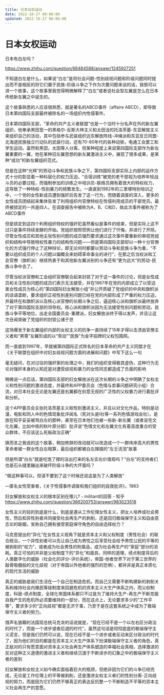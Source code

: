 ```yaml
---
title: 日本女权运动
date: 2022-10-27 00:00:00
updated: 2022-10-27 00:00:00
---
```


# 日本女权运动

日本有白左吗？

https://www.zhihu.com/question/68484588/answer/1245927251

不知道白左是什么，如果说“白左”是将社会问题-性别歧视问题和阶级问题同时提出而不是相反的将它们置于民族-阶级斗争之下作为次要问题来谈的话，我倒可以讲一个故事，这个故事里我觉得稍微解释了“白左”或者说社会型左翼是怎么在日本传统新左翼之中诞生的。

这个故事熟悉的人应该很熟悉，就是著名的ABCD事件（affaire ABCD），即导致日本第四国际支部最终被除名的一场组织内性侵事件。

日本第四国际支部，“革命的共产主义者联盟”也是一个当时十分名声在外的新左翼组织，他奉承黑田宽一的黑格尔-反斯大林主义和太田泷的托洛茨基-东亚解放主义来组织自己的活动，其中包括参与武装组织远东解放阵线-冲绳派和东亚反日同盟-北海道民族独立行动队的武装行动，还有70-80年代的各种动铁，电通工会罢工和学生运动。虽然和黑田，太田等人分离，但某种程度上来说第四国际支部作为新左翼重要的一翼，他在某种旧左翼思想的新左翼激进主义中，展现了很多成果，是某种“成功”的新左翼组织范式。

但是在这种“光辉”的劳动斗争和民族斗争之下，第四国际支部实际上内部的运作方式十分的彰显着一种科层化的权力压迫。“合宿训练”被党的老干部视为培养年轻战斗员的必要过程，而强制参加的训练之中培训员-联络员拥有着很大的特权权力，这导致了一种特权-性别暴力的频繁发生。一直直到1982年的三里塚特别培训之中，一个党的女性新成员遭到强奸后告发了这一行为，而随着调查的深入，更多的女性成员团结起来集体告发了利用组织内官僚特权在性侵利用成员的干部党员。最终被锁定的一共是四人，在调查报告中被称为A、B、C和D，故此次事件被称为了ABCD事件

但是锁定到这四个利用组织特权的强奸犯虽然看似是事件的结束，但是实际上这不过只是事件持续发酵的开始。党组织按照惯例让他们进行了忏悔，并进行了开除。尽管女性成员和其他主张性别问题的成员强烈要求通过这次事件要重新的审视党组织和结构中导致特权性暴力的结构性问题——但是第四国际支部却以一种十分官僚化的方式强行停止了这种辩论，即无论何时都要以劳动斗争和民族斗争为重，“不要以组织成员的个人问题以偏概全来妨碍革命事业的进行”，在那之后当权派和工会官僚（旗帜派）继续热衷于和其他新左翼派别的斗争还有“更为远大”的劳动-民族斗争中去了。

尽管当权派官僚和工会组织官僚联合起来封锁了对于这一事件的讨论，但是女性成员和关注性别问题的成员们表示无法接受，并在1987年在党的内部成立了以受迫害女性成员为核心的“第四国际妇女解放小组”并公开质疑了党组织的中央和旗帜派的话语垄断，要求组织正视性别差别问题已经在党的内部形成了严重的权力压迫，并最终在和旗帜派以及核心派官僚的长期斗争之后，逼迫核心派和旗帜派最终放弃了对于第四国际支部的领导权。核心派和旗帜派因为无法接受性别问题和劳动，民族斗争平等地位，出走全国委员会-重建派，妇女解放派终于得以发声，并且让这次丑闻突破了党组织的封锁公诸于世

这场爆发于新左翼组织内部的女权主义的抗争一直持续了15年才得以击溃由官僚主义者和“男尊”左翼形成的以“劳动”“民族”为金字招牌的父权包围网。

而一直直到1997年，早就被第四国际正式除名的日本革命的共产主义同盟才在《关于联盟在组织中对妇女歧视问题方面的进展和问题》中写下这么一句

毫无疑问，在对过往的强奸案的处理之中，我们的组织变得极其虚伪，这种行为无论对强奸本身的认知还是对遭受歧视和暴力的女性同志都造成了负面的影响

稍微说一点后话，第四国际支部的妇女解放派在这次长期的斗争之中明确了女权主义和性别问题的激进态度，并最终和APP委员会（色情与卖春问题研究小组）合流，对日本社会无论是左翼还是右翼都在刻意无视的广泛性的父权暴力进行着批评和分析。

这个APP委员会主张托洛茨基主义和性别激进主义，并且以对文化作品，特别是动漫，电影和同人中的色情现象批评闻名（死对头是I社等一系列色情游戏会社）。是放在知乎妥妥被骂白左的那种，甚至在日本他们也被一些新-新左翼（或者说宅文化左翼，比如中核的秋叶原分部）批评说“色情文化和左翼文化有着高度重合的受众群体，不应该这么死板政治正确”

换而言之我说的这个故事，稍加修辞的改动就可以改造成一个一群伟岸高大的男性革命者被一群女性白左暗算，最后组织都被白左撺掇的“左壬流泪”故事

但是所谓“白左”就是吃饱了撑的没出打来的名左实右价值观吗？“白左”的支持者们也是石头缝里蹦出来破坏阶级斗争的大坏蛋吗？

“做这种事可以，但请不要到了这个时候还说这是为了人类解放”

—匿名女性受害者，《关于性侵事件调查和我们组织的自我批评》，1983

妇女解放和女权主义的根本区别在哪儿? - militant的回答 - 知乎 https://www.zhihu.com/question/366200753/answer/983023518

 女性主义的目的到底是什么，到底是遵从工作伦理女性主义，把女人培养成社会男性，然后和异性别者共同接受社会再生产的剥削，还是回归极端保守主义和自由意志论的联姻，宣称自己拥有接受家庭保守角色的自由选择权力？

马克思提出的“异化”在女性主义视角下就是资本主义和父权制度（男性社会）的联合统治，一个异性别者可以先让自己成为男性之后享受社会给予男性公民的平等的被剥削的“权力”，或者成为社会男性的附属品，成为社会再生产的“家庭”部分的消耗。真正可怕的并非是父权制度下的“异化”和面具，同样的道理，绩点制度背后的人类数字化的威胁（社会化的评分-评价系统），帝国-他者世界下对于第三世界的敲骨吸髓般的文化歧视（对于帝国以外他者的强烈的恐惧），都并非是真正本质化的现代生活的威胁

真正的威胁是我们生活在一个自己在制造危机，而自己又需要不断构建新的剥削关系和维持社会内殖民等级制度来回避危机的资本主义大生产体系之内，而父权制度，科层-绩点制度，全球化帝国体系都只不过是为了维持大生产-再生产不断克服自我产生的危机所必须要维持的一部分，而在这点上，无论要求多少的“工作平等”，要求多少的“正向歧视”都是无济于事，乃至于是在这套系统之中成为了极端保守主义者的努力。

借声名狼藉的法国现总统马克龙的话说就是，“现在已经不是一个以左右区分政治的时代了，而是一个进步或者后退的时代”，虽然这句话是彻彻底底的极端保守主义谎言，但是我们仍然可以说，现在已经不是一个进步或者反动来区分政治的时代了，因为他们的目的都是在资本主义大生产体系下扮演极端保守主义者的角色，真正敌对的只有愿意面对资本主义社会再生产体系塑造的幸福社会真相，选择激进的反对这种正义道德的激进主义者和继续沉湎于不断进步的幻象之中的极端保守主义者的差别

妇女解放和女权主义如今确实面临着巨大的瓶颈，但绝非因为它们的斗争已经完成，无论是工作伦理上的平等被剥削，还是激进女权主义者们的性别分离-正向歧视的努力，而是因为它们仍然不够真正的表达反抗整一个不断制造不平等的资本主义社会再生产的意愿。

